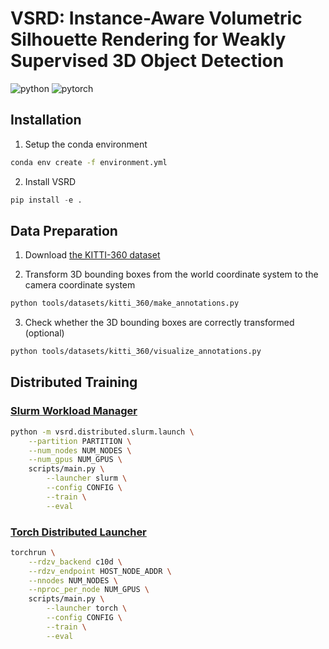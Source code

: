 # VSRD: Instance-Aware Volumetric Silhouette Rendering for Weakly Supervised 3D Object Detection

![python](https://img.shields.io/badge/Python-3.9-3670A0?style=flat&logo=Python&logoColor=ffdd54)
![pytorch](https://img.shields.io/badge/PyTorch-1.13-%23EE4C2C.svg?style=flat&logo=PyTorch&logoColor=%23EE4C2C)

## Installation

1. Setup the conda environment

```bash
conda env create -f environment.yml
```

2. Install VSRD

```python
pip install -e .
```

## Data Preparation

1. Download [the KITTI-360 dataset](https://www.cvlibs.net/datasets/kitti-360/)

2. Transform 3D bounding boxes from the world coordinate system to the camera coordinate system

```bash
python tools/datasets/kitti_360/make_annotations.py
```

3. Check whether the 3D bounding boxes are correctly transformed (optional)

```bash
python tools/datasets/kitti_360/visualize_annotations.py
```

## Distributed Training

### [Slurm Workload Manager](https://ja.wikipedia.org/wiki/Slurm_Workload_Manager)

```bash
python -m vsrd.distributed.slurm.launch \
    --partition PARTITION \
    --num_nodes NUM_NODES \
    --num_gpus NUM_GPUS \
    scripts/main.py \
        --launcher slurm \
        --config CONFIG \
        --train \
        --eval
```

### [Torch Distributed Launcher](https://pytorch.org/docs/stable/elastic/run.html)

```bash
torchrun \
    --rdzv_backend c10d \
    --rdzv_endpoint HOST_NODE_ADDR \
    --nnodes NUM_NODES \
    --nproc_per_node NUM_GPUS \
    scripts/main.py \
        --launcher torch \
        --config CONFIG \
        --train \
        --eval
```
